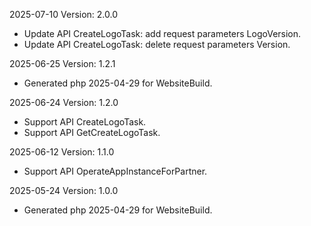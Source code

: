 2025-07-10 Version: 2.0.0
- Update API CreateLogoTask: add request parameters LogoVersion.
- Update API CreateLogoTask: delete request parameters Version.


2025-06-25 Version: 1.2.1
- Generated php 2025-04-29 for WebsiteBuild.

2025-06-24 Version: 1.2.0
- Support API CreateLogoTask.
- Support API GetCreateLogoTask.


2025-06-12 Version: 1.1.0
- Support API OperateAppInstanceForPartner.


2025-05-24 Version: 1.0.0
- Generated php 2025-04-29 for WebsiteBuild.

